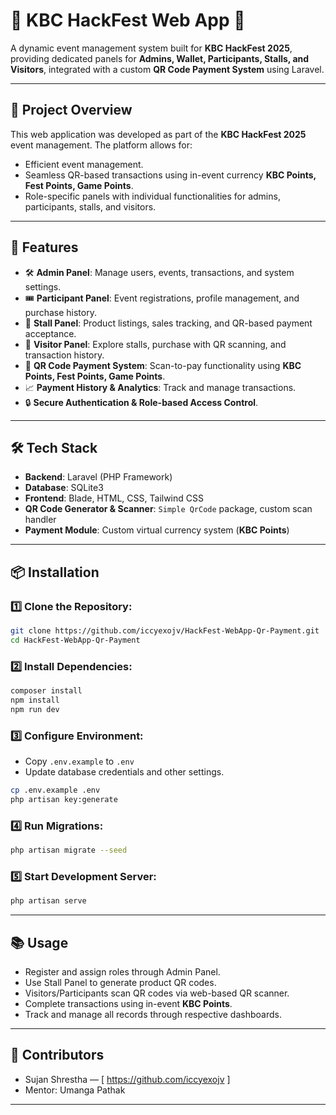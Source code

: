 # 📱 KBC HackFest Web App 🎉

A dynamic event management system built for **KBC HackFest 2025**, providing dedicated panels for **Admins, Wallet, Participants, Stalls, and Visitors**, integrated with a custom **QR Code Payment System** using Laravel.

---

## 📌 Project Overview

This web application was developed as part of the **KBC HackFest 2025** event management. The platform allows for:

* Efficient event management.
* Seamless QR-based transactions using in-event currency **KBC Points, Fest Points, Game Points**.
* Role-specific panels with individual functionalities for admins, participants, stalls, and visitors.

---

## 🚀 Features

* 🛠️ **Admin Panel**: Manage users, events, transactions, and system settings.
* 🎟️ **Participant Panel**: Event registrations, profile management, and purchase history.
* 🛒 **Stall Panel**: Product listings, sales tracking, and QR-based payment acceptance.
* 👥 **Visitor Panel**: Explore stalls, purchase with QR scanning, and transaction history.
* 💸 **QR Code Payment System**: Scan-to-pay functionality using **KBC Points, Fest Points, Game Points**.
* 📈 **Payment History & Analytics**: Track and manage transactions.
* 🔒 **Secure Authentication & Role-based Access Control**.

---

## 🛠️ Tech Stack

* **Backend**: Laravel (PHP Framework)
* **Database**: SQLite3
* **Frontend**: Blade, HTML, CSS, Tailwind CSS
* **QR Code Generator & Scanner**: `Simple QrCode` package, custom scan handler
* **Payment Module**: Custom virtual currency system (**KBC Points**)

---

## 📦 Installation

### 1️⃣ Clone the Repository:

```bash
git clone https://github.com/iccyexojv/HackFest-WebApp-Qr-Payment.git
cd HackFest-WebApp-Qr-Payment
```

### 2️⃣ Install Dependencies:

```bash
composer install
npm install
npm run dev
```

### 3️⃣ Configure Environment:

* Copy `.env.example` to `.env`
* Update database credentials and other settings.

```bash
cp .env.example .env
php artisan key:generate
```

### 4️⃣ Run Migrations:

```bash
php artisan migrate --seed
```

### 5️⃣ Start Development Server:

```bash
php artisan serve
```

---


## 📚 Usage

* Register and assign roles through Admin Panel.
* Use Stall Panel to generate product QR codes.
* Visitors/Participants scan QR codes via web-based QR scanner.
* Complete transactions using in-event **KBC Points**.
* Track and manage all records through respective dashboards.

---

## 👥 Contributors

* Sujan Shrestha — [ https://github.com/iccyexojv ]
* Mentor: Umanga Pathak 

---

